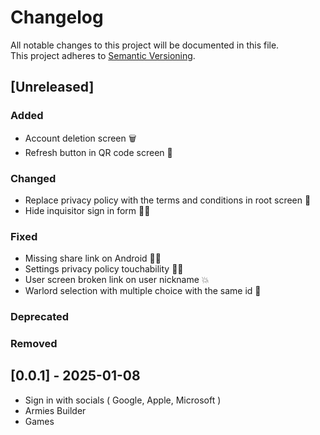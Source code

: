 # Changelog

All notable changes to this project will be documented in this file.  
This project adheres to [Semantic Versioning](https://semver.org/).

## [Unreleased]

### Added

- Account deletion screen 🗑️
- Refresh button in QR code screen 📱

### Changed

- Replace privacy policy with the terms and conditions in root screen 📄
- Hide inquisitor sign in form 😶‍🌫️

### Fixed

- Missing share link on Android ⛓️‍💥
- Settings privacy policy touchability 🫵🏼
- User screen broken link on user nickname 💥
- Warlord selection with multiple choice with the same id 👑

### Deprecated

### Removed

## [0.0.1] - 2025-01-08

- Sign in with socials ( Google, Apple, Microsoft )
- Armies Builder
- Games
